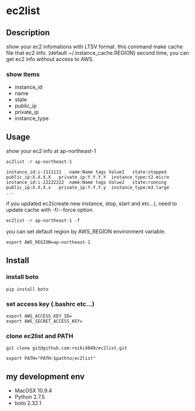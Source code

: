 ec2list
====

## Description

show your ec2 infomations with LTSV format.
this command make cache file that ec2 info. (default ~/.instance_cache.REGION)
second time, you can get ec2 info without access to AWS.

### show items
- instance_id
- name
- state
- public_ip
- private_ip
- instance_type

## Usage

show your ec2 info at ap-northeast-1

    ec2list -r ap-northeast-1

    instance_id:i-1111111	name:Name tags Value1	state:stopped	public_ip:X.X.X.X	private_ip:Y.Y.Y.Y	instance_type:t2.micro
    instance_id:i-22222222	name:Name tags Value2	state:running	public_ip:X.X.X.x	private_ip:Y.Y.Y.y	instance_type:m3.large
    ...

if you updated ec2(create new instance, stop, start and etc...), need to update cache with -f/--force option.

    ec2list -r ap-northeast-1 -f

you can set default region by AWS_REGION environment variable.

    export AWS_REGION=ap-northeast-1

## Install

### install boto

    pip install boto

### set access key (.bashrc etc...)

    export AWS_ACCESS_KEY_ID=
    export AWS_SECRET_ACCESS_KEY=

### clone ec2list and PATH

    git clone git@github.com:reiki4040/ec2list.git

    export PATH="PATH:$pathto/ec2list"

## my development env

- MacOSX 10.9.4
- Python 2.7.5
- boto 2.32.1